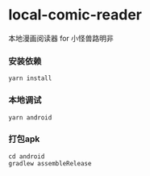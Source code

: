 # local-comic-reader
本地漫画阅读器 for 小怪兽路明非

### 安装依赖
```
yarn install
```
### 本地调试
```
yarn android
```
### 打包apk
```
cd android
gradlew assembleRelease
```
